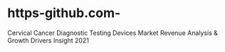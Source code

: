 # https-github.com-
Cervical Cancer Diagnostic Testing Devices Market Revenue Analysis &amp; Growth Drivers Insight 2021
